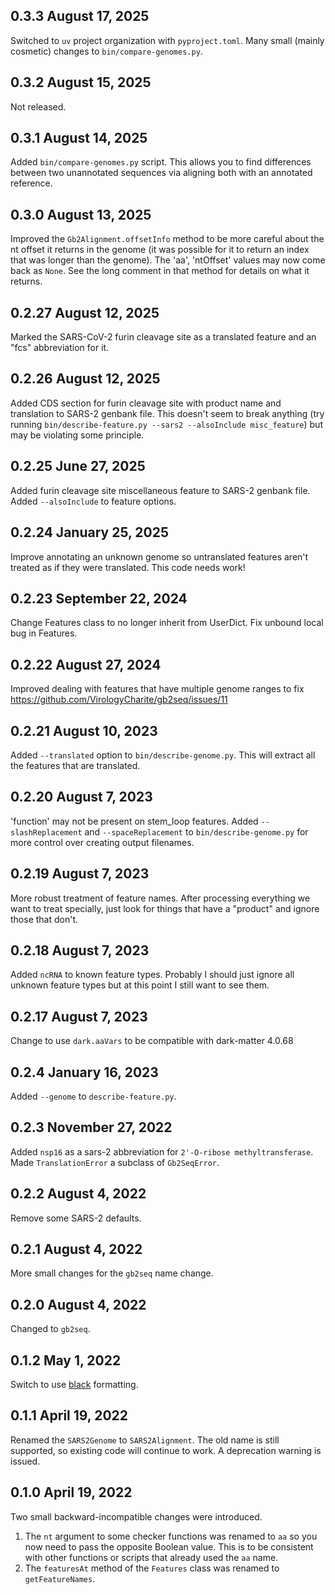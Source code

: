 ## 0.3.3 August 17, 2025

Switched to `uv` project organization with `pyproject.toml`.  Many small
(mainly cosmetic) changes to `bin/compare-genomes.py`.

## 0.3.2 August 15, 2025

Not released.

## 0.3.1 August 14, 2025

Added `bin/compare-genomes.py` script. This allows you to find differences
between two unannotated sequences via aligning both with an annotated
reference.

## 0.3.0 August 13, 2025

Improved the `Gb2Alignment.offsetInfo` method to be more careful about the nt
offset it returns in the genome (it was possible for it to return an index
that was longer than the genome). The 'aa', 'ntOffset' values may now come
back as `None`. See the long comment in that method for details on what it
returns.

## 0.2.27 August 12, 2025

Marked the SARS-CoV-2 furin cleavage site as a translated feature and an "fcs"
abbreviation for it.

## 0.2.26 August 12, 2025

Added CDS section for furin cleavage site with product name and translation
to SARS-2 genbank file. This doesn't seem to break anything (try running
`bin/describe-feature.py --sars2 --alsoInclude misc_feature`) but may be
violating some principle.

## 0.2.25 June 27, 2025

Added furin cleavage site miscellaneous feature to SARS-2 genbank file. Added
`--alsoInclude` to feature options.

## 0.2.24 January 25, 2025

Improve annotating an unknown genome so untranslated features aren't treated
as if they were translated. This code needs work!

## 0.2.23 September 22, 2024

Change Features class to no longer inherit from UserDict. Fix unbound local bug in Features.

## 0.2.22 August 27, 2024

Improved dealing with features that have multiple genome ranges to fix
https://github.com/VirologyCharite/gb2seq/issues/11

## 0.2.21 August 10, 2023
Added `--translated` option to `bin/describe-genome.py`.
This will extract all the features that are translated.

## 0.2.20 August 7, 2023

'function' may not be present on stem_loop features. Added
`--slashReplacement` and `--spaceReplacement` to `bin/describe-genome.py`
for more control over creating output filenames.

## 0.2.19 August 7, 2023

More robust treatment of feature names. After processing everything we want
to treat specially, just look for things that have a "product" and ignore
those that don't.

## 0.2.18 August 7, 2023

Added `ncRNA` to known feature types. Probably I should just ignore all
unknown feature types but at this point I still want to see them.

## 0.2.17 August 7, 2023

Change to use `dark.aaVars` to be compatible with dark-matter 4.0.68

## 0.2.4 January 16, 2023

Added `--genome` to `describe-feature.py`.

## 0.2.3 November 27, 2022

Added `nsp16` as a sars-2 abbreviation for `2'-O-ribose
methyltransferase`. Made `TranslationError` a subclass of `Gb2SeqError`.

## 0.2.2 August 4, 2022

Remove some SARS-2 defaults.

## 0.2.1 August 4, 2022

More small changes for the `gb2seq` name change.

## 0.2.0 August 4, 2022

Changed to `gb2seq`.

## 0.1.2 May 1, 2022

Switch to use [black](https://black.readthedocs.io/en/stable/index.html) formatting.

## 0.1.1 April 19, 2022

Renamed the `SARS2Genome` to `SARS2Alignment`. The old name is still
supported, so existing code will continue to work. A deprecation warning is
issued.

## 0.1.0 April 19, 2022

Two small backward-incompatible changes were introduced.

1. The `nt` argument to some checker functions was renamed to `aa` so you
   now need to pass the opposite Boolean value. This is to be consistent
   with other functions or scripts that already used the `aa` name.
1. The `featuresAt` method of the `Features` class was renamed to
   `getFeatureNames`.

